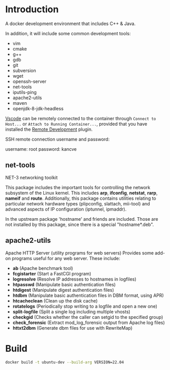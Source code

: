 # Introduction

A docker development environment that includes C++ & Java.

In addition, it will include some common development tools:

* vim
* cmake
* g++
* gdb
* git
* subversion
* wget
* openssh-server
* net-tools
* iputils-ping
* apache2-utils
* maven
* openjdk-8-jdk-headless

[Vscode](https://code.visualstudio.com/) can be remotely connected to the container through ``Connect to Host...`` or ``Attach to Running Container...``, provided that you have installed the [Remote Development](https://marketplace.visualstudio.com/items?itemName=ms-vscode-remote.vscode-remote-extensionpack) plugin.

SSH remote connection username and password:

username: root
password: kancve

## net-tools

NET-3 networking toolkit

This package includes the important tools for controlling the network subsystem of the Linux kernel. This includes **arp**, **ifconfig**, **netstat**, **rarp**, **nameif** and **route**. Additionally, this package contains utilities relating to particular network hardware types (plipconfig, slattach, mii-tool) and advanced aspects of IP configuration (iptunnel, ipmaddr).

In the upstream package 'hostname' and friends are included. Those are not installed by this package, since there is a special "hostname*.deb".

## apache2-utils

Apache HTTP Server (utility programs for web servers)
Provides some add-on programs useful for any web server. These include:

- **ab** (Apache benchmark tool)
- **fcgistarter** (Start a FastCGI program)
- **logresolve** (Resolve IP addresses to hostnames in logfiles)
- **htpasswd** (Manipulate basic authentication files)
- **htdigest** (Manipulate digest authentication files)
- **htdbm** (Manipulate basic authentication files in DBM format, using APR)
- **htcacheclean** (Clean up the disk cache)
- **rotatelogs** (Periodically stop writing to a logfile and open a new one)
- **split-logfile** (Split a single log including multiple vhosts)
- **checkgid** (Checks whether the caller can setgid to the specified group)
- **check_forensic** (Extract mod_log_forensic output from Apache log files)
- **httxt2dbm** (Generate dbm files for use with RewriteMap)

# Build

```bash
docker build -t ubuntu-dev --build-arg VERSION=22.04
```
